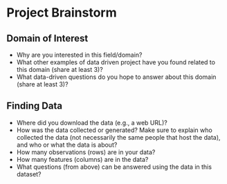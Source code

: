 # Project Brainstorm

## Domain of  Interest
* Why are you interested in this field/domain?
* What other examples of data driven project have you found related to this domain (share at least 3)?
* What data-driven questions do you hope to answer about this domain (share at least 3)?

## Finding Data
* Where did you download the data (e.g., a web URL)?
* How was the data collected or generated? Make sure to explain who collected the data (not necessarily the same people that host the data), and who or what the data is about?
* How many observations (rows) are in your data?
* How many features (columns) are in the data?
* What questions (from above) can be answered using the data in this dataset?
